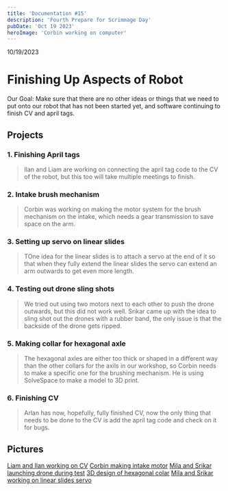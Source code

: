 ```yaml
---
title: 'Documentation #15'
description: 'Fourth Prepare for Scrimmage Day'
pubDate: 'Oct 19 2023'
heroImage: 'Corbin working on computer'
---
```

10/19/2023
# Finishing Up Aspects of Robot

Our Goal: Make sure that there are no other ideas or things that we need to put onto our robot that has not been started yet, and software continuing to finish CV and april tags.

## Projects

### 1. Finishing April tags

>Ilan and Liam are working on connecting the april tag code to the CV of the robot, but this too will take multiple meetings to finish.

### 2. Intake brush mechanism

>Corbin was working on making the motor system for the brush mechanism on the intake, which needs a gear transmission to save space on the arm.

### 3. Setting up servo on linear slides

>TOne idea for the linear slides is to attach a servo at the end of it so that when they fully extend the linear slides the servo can extend an arm outwards to get even more length.

### 4. Testing out drone sling shots

>We tried out using two motors next to each other to push the drone outwards, but this did not work well. Srikar came up with the idea to sling shot out the drones with a rubber band, the only issue is that the backside of the drone gets ripped.

### 5. Making collar for hexagonal axle

>The hexagonal axles are either too thick or shaped in a different way than the other collars for the axils in our workshop, so Corbin needs to make a specific one for the brushing mechanism. He is using SolveSpace to make a model to 3D print. 

### 6. Finishing CV

>Arlan has now, hopefully, fully finished CV, now the only thing that needs to be done to the CV is add the april tag code and check on it for bugs.


## Pictures
[Liam and Ilan working on CV]()
[Corbin making intake motor]()
[Mila and Srikar launching drone during test]()
[3D design of hexagonal colar]()
[Mila and Srikar working on linear slides servo]()
